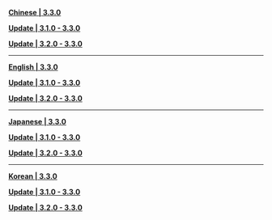 **[Chinese | 3.3.0](https://autopatchhk.yuanshen.com/client_app/download/pc_zip/20221128113321_cOH1qEM6iRagjJC6/Audio_Chinese_3.3.0.zip)**

**[Update | 3.1.0 - 3.3.0](https://autopatchhk.yuanshen.com/client_app/update/hk4e_global/10/zh-cn_3.1.0_3.3.0_hdiff_LSgFINh859GtE0fp.zip)**

**[Update | 3.2.0 - 3.3.0](https://autopatchhk.yuanshen.com/client_app/update/hk4e_global/10/zh-cn_3.2.0_3.3.0_hdiff_Y7EPh3tBmMbfwWac.zip)**

---

**[English | 3.3.0](https://autopatchhk.yuanshen.com/client_app/download/pc_zip/20221128113321_cOH1qEM6iRagjJC6/Audio_English(US)_3.3.0.zip)**

**[Update | 3.1.0 - 3.3.0](https://autopatchhk.yuanshen.com/client_app/update/hk4e_global/10/en-us_3.1.0_3.3.0_hdiff_IAkYRNMdX7OrEaHS.zip)**

**[Update | 3.2.0 - 3.3.0](https://autopatchhk.yuanshen.com/client_app/update/hk4e_global/10/en-us_3.2.0_3.3.0_hdiff_Mtg67G54pwYTnuEA.zip)**

---

**[Japanese | 3.3.0](https://autopatchhk.yuanshen.com/client_app/download/pc_zip/20221128113321_cOH1qEM6iRagjJC6/Audio_Japanese_3.3.0.zip)**

**[Update | 3.1.0 - 3.3.0](https://autopatchhk.yuanshen.com/client_app/update/hk4e_global/10/ja-jp_3.1.0_3.3.0_hdiff_nYG9Lxsc5EUWXyrT.zip)**

**[Update | 3.2.0 - 3.3.0](https://autopatchhk.yuanshen.com/client_app/update/hk4e_global/10/ja-jp_3.2.0_3.3.0_hdiff_DE9YUdTvyOecHkih.zip)**

---

**[Korean | 3.3.0](https://autopatchhk.yuanshen.com/client_app/download/pc_zip/20221128113321_cOH1qEM6iRagjJC6/Audio_Korean_3.3.0.zip)**

**[Update | 3.1.0 - 3.3.0](https://autopatchhk.yuanshen.com/client_app/update/hk4e_global/10/ko-kr_3.1.0_3.3.0_hdiff_zkv4RZ7Y5jfPGauO.zip)**

**[Update | 3.2.0 - 3.3.0](https://autopatchhk.yuanshen.com/client_app/update/hk4e_global/10/ko-kr_3.2.0_3.3.0_hdiff_jfd7VWceoaE0A4uB.zip)**
